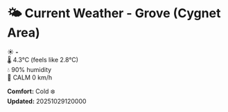 # 🌤️ Current Weather - Grove (Cygnet Area)

☀️ **-**  
🌡️ 4.3°C (feels like 2.8°C)  
💧 90% humidity  
💨 CALM 0 km/h  

**Comfort:** Cold ❄️  
**Updated:** 20251029120000
